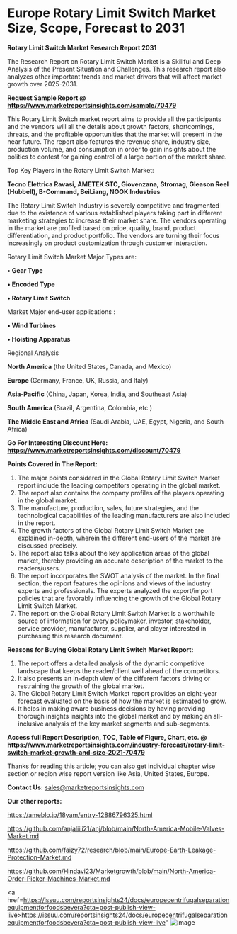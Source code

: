 # Europe Rotary Limit Switch Market Size, Scope, Forecast to 2031

<strong>Rotary Limit Switch Market Research Report 2031</strong>

The Research Report on Rotary Limit Switch Market is a Skillful and Deep Analysis of the Present Situation and Challenges. This research report also analyzes other important trends and market drivers that will affect market growth over 2025-2031.

<strong>Request Sample Report @ <a href=https://www.marketreportsinsights.com/sample/70479>https://www.marketreportsinsights.com/sample/70479</a></strong>

This Rotary Limit Switch market report aims to provide all the participants and the vendors will all the details about growth factors, shortcomings, threats, and the profitable opportunities that the market will present in the near future. The report also features the revenue share, industry size, production volume, and consumption in order to gain insights about the politics to contest for gaining control of a large portion of the market share.

Top Key Players in the Rotary Limit Switch Market:

<strong>Tecno Elettrica Ravasi, AMETEK STC, Giovenzana, Stromag, Gleason Reel (Hubbell), B-Command, BeiLiang, NOOK Industries</strong>

The Rotary Limit Switch Industry is severely competitive and fragmented due to the existence of various established players taking part in different marketing strategies to increase their market share. The vendors operating in the market are profiled based on price, quality, brand, product differentiation, and product portfolio. The vendors are turning their focus increasingly on product customization through customer interaction.

Rotary Limit Switch Market Major Types are:

<strong>• Gear Type

• Encoded Type

• Rotary Limit Switch</strong>

Market Major end-user applications :

<strong>• Wind Turbines

• Hoisting Apparatus</strong>

Regional Analysis

</u><strong><b>North America</b></strong> (the United States, Canada, and Mexico)

<strong><b>Europe </b></strong>(Germany, France, UK, Russia, and Italy)

<strong><b>Asia-Pacific</b></strong> (China, Japan, Korea, India, and Southeast Asia)

<strong><b>South America</b></strong> (Brazil, Argentina, Colombia, etc.)

<strong><b>The Middle East and Africa</b></strong> (Saudi Arabia, UAE, Egypt, Nigeria, and South Africa)

<strong>Go For Interesting Discount Here: <a href=https://www.marketreportsinsights.com/discount/70479>https://www.marketreportsinsights.com/discount/70479</a></strong>

<strong>Points Covered in The Report:</strong>
<ol>
  <li>The major points considered in the Global Rotary Limit Switch Market report include the leading competitors operating in the global market.</li>
  <li>The report also contains the company profiles of the players operating in the global market.</li>
  <li>The manufacture, production, sales, future strategies, and the technological capabilities of the leading manufacturers are also included in the report.</li>
  <li>The growth factors of the Global Rotary Limit Switch Market are explained in-depth, wherein the different end-users of the market are discussed precisely.</li>
  <li>The report also talks about the key application areas of the global market, thereby providing an accurate description of the market to the readers/users.</li>
  <li>The report incorporates the SWOT analysis of the market. In the final section, the report features the opinions and views of the industry experts and professionals. The experts analyzed the export/import policies that are favorably influencing the growth of the Global Rotary Limit Switch Market.</li>
  <li>The report on the Global Rotary Limit Switch Market is a worthwhile source of information for every policymaker, investor, stakeholder, service provider, manufacturer, supplier, and player interested in purchasing this research document.</li>
</ol>
<strong>Reasons for Buying Global Rotary Limit Switch Market Report:</strong>

<ol>
  <li>The report offers a detailed analysis of the dynamic competitive landscape that keeps the reader/client well ahead of the competitors.</li>
  <li>It also presents an in-depth view of the different factors driving or restraining the growth of the global market.</li>
  <li>The Global Rotary Limit Switch Market report provides an eight-year forecast evaluated on the basis of how the market is estimated to grow.</li>
  <li>It helps in making aware business decisions by having providing thorough insights insights into the global market and by making an all-inclusive analysis of the key market segments and sub-segments.</li>
</ol>
<strong>Access full Report Description, TOC, Table of Figure, Chart, etc. @ <a href=https://www.marketreportsinsights.com/industry-forecast/rotary-limit-switch-market-growth-and-size-2021-70479>https://www.marketreportsinsights.com/industry-forecast/rotary-limit-switch-market-growth-and-size-2021-70479</a></strong>


Thanks for reading this article; you can also get individual chapter wise section or region wise report version like Asia, United States, Europe.

<strong>Contact Us:</strong>
sales@marketreportsinsights.com

<strong>Our other reports:</strong>

<a href=https://ameblo.jp/18yam/entry-12886796325.html>https://ameblo.jp/18yam/entry-12886796325.html</a>

<a href=https://github.com/anjaliiii21/anj/blob/main/North-America-Mobile-Valves-Market.md>https://github.com/anjaliiii21/anj/blob/main/North-America-Mobile-Valves-Market.md</a>

<a href=https://github.com/faizy72/research/blob/main/Europe-Earth-Leakage-Protection-Market.md>https://github.com/faizy72/research/blob/main/Europe-Earth-Leakage-Protection-Market.md</a>

<a href=https://github.com/Hindavi23/Marketgrowth/blob/main/North-America-Order-Picker-Machines-Market.md>https://github.com/Hindavi23/Marketgrowth/blob/main/North-America-Order-Picker-Machines-Market.md</a>

<a href=https://issuu.com/reportsinsights24/docs/europecentrifugalseparationequipmentforfoodsbevera?cta=post-publish-view-live>https://issuu.com/reportsinsights24/docs/europecentrifugalseparationequipmentforfoodsbevera?cta=post-publish-view-live</a>"
![image](https://github.com/user-attachments/assets/58687784-0b6e-4998-8aa6-4646e7b9f54a)
